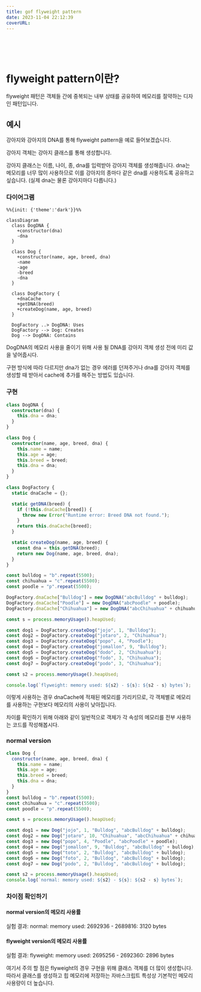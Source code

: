```yaml
---
title: gof flyweight pattern
date: 2023-11-04 22:12:39
coverURL: 
---
```

<br />
<br />
<br />

# flyweight pattern이란?

flyweight 패턴은 객체들 간에 중복되는 내부 상태를 공유하여 메모리를 절약하는 디자인 패턴입니다.

## 예시

강아지와 강아지의 DNA를 통해 flyweight pattern을 예로 들어보겠습니다.

강아지 객체는 강아지 클래스를 통해 생성합니다.

강아지 클래스는 이름, 나이, 종, dna를 입력받아 강아지 객체를 생성해줍니다.
dna는 메모리를 너무 많이 사용하므로 이를 강아지의 종마다 같은 dna를 사용하도록 공유하고 싶습니다.
(실제 dna는 물론 강아지마다 다릅니다.)

### 다이어그램

```mermaid
%%{init: {'theme':'dark'}}%%

classDiagram
  class DogDNA {
    +constructor(dna)
    -dna
  }

  class Dog {
    +constructor(name, age, breed, dna)
    -name
    -age
    -breed
    -dna
  }

  class DogFactory {
    +dnaCache
    +getDNA(breed)
    +createDog(name, age, breed)
  }

  DogFactory ..> DogDNA: Uses
  DogFactory --> Dog: Creates
  Dog --> DogDNA: Contains

```

DogDNA의 메모리 사용을 줄이기 위해
사용 될 DNA를 강아지 객체 생성 전에 미리 값을 넣어줍시다.

구현 방식에 따라 다르지만 dna가 없는 경우 에러를 던져주거나
dna를 강아지 객체를 생성할 때 받아서 cache에 추가를 해주는 방법도 있습니다.


### 구현

```ts
class DogDNA {
  constructor(dna) {
    this.dna = dna;
  }
}

class Dog {
  constructor(name, age, breed, dna) {
    this.name = name;
    this.age = age;
    this.breed = breed;
    this.dna = dna;
  }
}

class DogFactory {
  static dnaCache = {};

  static getDNA(breed) {
    if (!this.dnaCache[breed]) {
      throw new Error("Runtime error: Breed DNA not found.");
    }
    return this.dnaCache[breed];
  }

  static createDog(name, age, breed) {
    const dna = this.getDNA(breed);
    return new Dog(name, age, breed, dna);
  }
}

const bulldog = "b".repeat(5500);
const chihuahua = "c".repeat(5500);
const poodle = "p".repeat(5500);

DogFactory.dnaCache["Bulldog"] = new DogDNA("abcBulldog" + bulldog);
DogFactory.dnaCache["Poodle"] = new DogDNA("abcPoodle" + poodle);
DogFactory.dnaCache["Chihuahua"] = new DogDNA("abcChihuahua" + chihuahua);

const s = process.memoryUsage().heapUsed;

const dog1 = DogFactory.createDog("jojo", 1, "Bulldog");
const dog2 = DogFactory.createDog("jotaro", 2, "Chihuahua");
const dog3 = DogFactory.createDog("popo", 4, "Poodle");
const dog4 = DogFactory.createDog("jomallon", 9, "Bulldog");
const dog5 = DogFactory.createDog("dodo", 2, "Chihuahua");
const dog6 = DogFactory.createDog("fodo", 3, "Chihuahua");
const dog7 = DogFactory.createDog("podo", 3, "Chihuahua");

const s2 = process.memoryUsage().heapUsed;

console.log(`flyweight: memory used: ${s2} - ${s}: ${s2 - s} bytes`);

```

이렇게 사용하는 경우 dnaCache에 적재된 메모리를 가리키므로,
각 객체별로 메모리를 사용하는 구현보다 메모리의 사용이 낮아집니다.

차이를 확인하기 위해 아래와 같이 일반적으로 객체가 각 속성의 메모리를 전부
사용하는 코드를 작성해봅시다.

### normal version
```js
class Dog {
  constructor(name, age, breed, dna) {
    this.name = name;
    this.age = age;
    this.breed = breed;
    this.dna = dna;
  }
}
const bulldog = "b".repeat(5500);
const chihuahua = "c".repeat(5500);
const poodle = "p".repeat(5500);

const s = process.memoryUsage().heapUsed;

const dog1 = new Dog("jojo", 1, "Bulldog", "abcBulldog" + bulldog);
const dog2 = new Dog("jotaro", 10, "Chihuahua", "abcChihuahua" + chihuahua);
const dog3 = new Dog("popo", 4, "Poodle", "abcPoodle" + poodle);
const dog4 = new Dog("jomallon", 9, "Bulldog", "abcBulldog" + bulldog);
const dog5 = new Dog("toto", 2, "Bulldog", "abcBulldog" + bulldog);
const dog6 = new Dog("foto", 2, "Bulldog", "abcBulldog" + bulldog);
const dog7 = new Dog("podo", 2, "Bulldog", "abcBulldog" + bulldog);

const s2 = process.memoryUsage().heapUsed;
console.log(`normal: memory used: ${s2} - ${s}: ${s2 - s} bytes`);

```

### 차이점 확인하기

#### normal version의 메모리 사용률
실험 결과: normal: memory used: 2692936 - 2689816: 3120 bytes

#### flyweight version의 메모리 사용률

실험 결과: flyweight: memory used: 2695256 - 2692360: 2896 bytes


여기서 주의 할 점은 flyweight의 경우 구현을 위해 클래스 객체를 더 많이 생성합니다.
따라서 클래스를 생성하고 힙 메모리에 저장하는 자바스크립트 특성상 기본적인 메모리 사용량이 더 높습니다.
